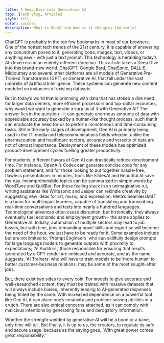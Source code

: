```yaml
---
title: A Deep Dive into Generative AI
tags: [Tech Blog, Article]
style: fill
color: success
description: What is GenAI and how is it changing the world?
---
```


ChatGPT is probably in the top few bookmarks in most of our
browsers. One of the hottest tech trends of the 21st century, it is
capable of answering any conundrum posed to it, generating code,
images, text, videos, or anything new - with just a text prompt. This
technology is heralding today’s AI-driven era in an entirely different
direction. This article takes a Deep Dive into this brand-new world.
ChatGPT, Google Bard, ChatSonic, DALL-E, Midjourney and
several other platforms are all models of Generative Pre-Trained
Transformers (GPT) or Generative AI, that fall under the vast
umbrella of Artificial Intelligence. These systems can generate new
content modeled on instances of existing datasets.

But in today’s world that is brimming with data that has stoked a
dire need for larger data centers, more efficient processors and
top-dollar resources, why would we want to generate a surplus of it
with Generative AI? The answer lies in the question - it can generate
enormous amounts of data with appreciable accuracy backed by a
human-like thought process, such that it can eradicate the need for
us to perform monotonous and time-consuming tasks. Still in the
early stages of development, Gen AI is primarily being used in the
IT, media and telecommunications fields wherein, unlike the
pharmaceutical and healthcare sectors, accuracy and veracity of data
are not of utmost importance. Deployment of these models has
optimized product-development cycles fuelling greater productivity.

For students, different flavors of Gen AI can drastically reduce
development time. For instance, OpenAI’s Codex can generate
concise code for any problem statement, and for those looking to put
together hassle-free, flawless presentations in minutes, tools like
SlidesAI and Beautiful.AI save the day. Incomprehensible topics can
be summarized in simple words by WordTune and QuillBot. For
those feeling stuck in an unimaginative rut, writing assistants like
Writesonic and Jasper can rekindle creativity by suggesting new
ideas for art, music, and expression. Meta’s SeamlessM4T is a boon
for multilingual learners, capable of translating and transcribing
real-time conversations and texts into nearly a hundred languages.
Technological advances often cause disruption, but historically, they
always eventually fuel economic and employment growth - the same
applies to Generative AI. Initially, automation of multiple sectors
may lead to job losses, but with time, jobs demanding novel skills
and expertise will become the need of the hour, we just have to be
ready for it. Some examples include but are not limited to, ‘Prompt
Engineers’ who can skillfully design prompts for large language
models to generate outputs with proximity to expectations; ‘AI
Auditors’, those responsible for ensuring that results generated by a
GPT-model are unbiased and accurate, and as the name suggests,
‘AI Trainers’ who will have to train models to be ‘more human’ to
better customer-business relations, may be some of the most
sought-after jobs.

But, there exist two sides to every coin. For models to give accurate
and well-researched content, they must be trained with massive
datasets that will always include biases, inherently leading to
AI-generated responses being tinted by the same. With increased
dependence on a powerful tool like Gen AI, it can place one’s
creativity and problem-solving abilities in a crutch. There are also
ethical concerns attached, as it can comply with malicious intentions
by generating false and derogatory information.

Whether the strength wielded by generative AI will be a boon or a
bane, only time will tell. But finally, it is up to us, the creators, to
regulate its safe and secure usage, because as the saying goes, ‘With
great power comes great responsibility.’